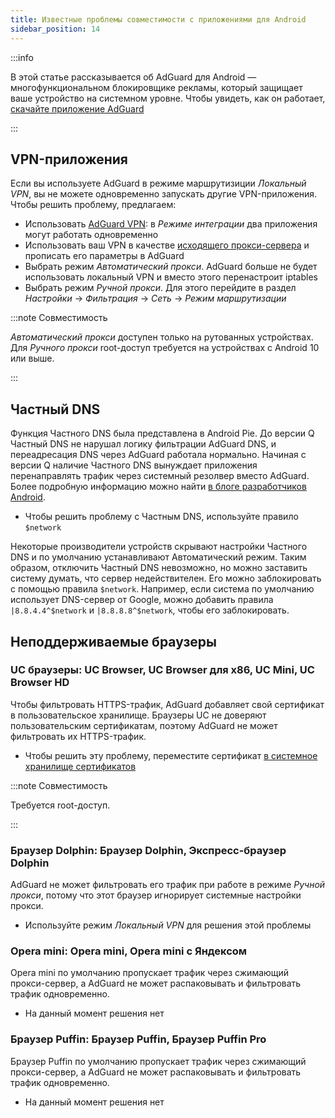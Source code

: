 ```yaml
---
title: Известные проблемы совместимости с приложениями для Android
sidebar_position: 14
---
```


:::info

В этой статье рассказывается об AdGuard для Android — многофункциональном блокировщике рекламы, который защищает ваше устройство на системном уровне. Чтобы увидеть, как он работает, [скачайте приложение AdGuard](https://agrd.io/download-kb-adblock)

:::

## VPN-приложения

Если вы используете AdGuard в режиме маршрутизиции *Локальный VPN*, вы не можете одновременно запускать другие VPN-приложения. Чтобы решить проблему, предлагаем:

- Использовать [AdGuard VPN](https://adguard-vpn.com/welcome.html): в *Режиме интеграции* два приложения могут работать одновременно
- Использовать ваш VPN в качестве [исходящего прокси-сервера](../solving-problems/outbound-proxy.md) и прописать его параметры в AdGuard
- Выбрать режим *Автоматический прокси*. AdGuard больше не будет использовать локальный VPN и вместо этого перенастроит iptables
- Выбрать режим *Ручной прокси*. Для этого перейдите в раздел *Настройки* → *Фильтрация* → *Сеть* → *Режим маршрутизации*

:::note Совместимость

*Автоматический прокси* доступен только на рутованных устройствах. Для *Ручного прокси* root-доступ требуется на устройствах с Android 10 или выше.

:::

## Частный DNS

Функция Частного DNS была представлена в Android Pie. До версии Q Частный DNS не нарушал логику фильтрации AdGuard DNS, и переадресация DNS через AdGuard работала нормально. Начиная с версии Q наличие Частного DNS вынуждает приложения перенаправлять трафик через системный резолвер вместо AdGuard. Более подробную информацию можно найти [в блоге разработчиков Android](https://android-developers.googleblog.com/2018/04/dns-over-tls-support-in-android-p.html).

- Чтобы решить проблему с Частным DNS, используйте правило `$network`

Некоторые производители устройств скрывают настройки Частного DNS и по умолчанию устанавливают Автоматический режим. Таким образом, отключить Частный DNS невозможно, но можно заставить систему думать, что сервер недействителен. Его можно заблокировать с помощью правила `$network`. Например, если система по умолчанию использует DNS-сервер от Google, можно добавить правила `|8.8.4.4^$network` и `|8.8.8.8^$network`, чтобы его заблокировать.

## Неподдерживаемые браузеры

### UC браузеры: UC Browser, UC Browser для x86, UC Mini, UC Browser HD

Чтобы фильтровать HTTPS-трафик, AdGuard добавляет свой сертификат в пользовательское хранилище. Браузеры UC не доверяют пользовательским сертификатам, поэтому AdGuard не может фильтровать их HTTPS-трафик.

- Чтобы решить эту проблему, переместите сертификат [в системное хранилище сертификатов](../solving-problems/https-certificate-for-rooted.md/)

:::note Совместимость

Требуется root-доступ.

:::

### Браузер Dolphin: Браузер Dolphin, Экспресс-браузер Dolphin

AdGuard не может фильтровать его трафик при работе в режиме *Ручной прокси*, потому что этот браузер игнорирует системные настройки прокси.

- Используйте режим *Локальный VPN* для решения этой проблемы

### Opera mini: Opera mini, Opera mini с Яндексом

Opera mini по умолчанию пропускает трафик через сжимающий прокси-сервер, а AdGuard не может распаковывать и фильтровать трафик одновременно.

- На данный момент решения нет

### Браузер Puffin: Браузер Puffin, Браузер Puffin Pro

Браузер Puffin по умолчанию пропускает трафик через сжимающий прокси-сервер, а AdGuard не может распаковывать и фильтровать трафик одновременно.

- На данный момент решения нет

